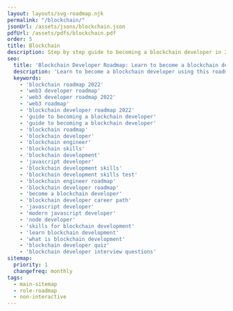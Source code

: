 ```yaml
---
layout: layouts/svg-roadmap.njk
permalink: "/blockchain/"
jsonUrl: /assets/jsons/blockchain.json
pdfUrl: /assets/pdfs/blockchain.pdf
order: 5
title: Blockchain
description: Step by step guide to becoming a blockchain developer in 2022.
seo:
  title: 'Blockchain Developer Roadmap: Learn to become a blockchain developer'
  description: 'Learn to become a blockchain developer using this roadmap. Community driven, articles, resources, guides, interview questions, quizzes for modern backend development.'
  keywords:
    - 'blockchain roadmap 2022'
    - 'web3 developer roadmap'
    - 'web3 developer roadmap 2022'
    - 'web3 roadmap'
    - 'blockchain developer roadmap 2022'
    - 'guide to becoming a blockchain developer'
    - 'guide to becoming a blockchain developer'
    - 'blockchain roadmap'
    - 'blockchain developer'
    - 'blockchain engineer'
    - 'blockchain skills'
    - 'blockchain development'
    - 'javascript developer'
    - 'blockchain development skills'
    - 'blockchain development skills test'
    - 'blockchain engineer roadmap'
    - 'blockchain developer roadmap'
    - 'become a blockchain developer'
    - 'blockchain developer career path'
    - 'javascript developer'
    - 'modern javascript developer'
    - 'node developer'
    - 'skills for blockchain development'
    - 'learn blockchain development'
    - 'what is blockchain development'
    - 'blockchain developer quiz'
    - 'blockchain developer interview questions'
sitemap:
  priority: 1
  changefreq: monthly
tags:
  - main-sitemap
  - role-roadmap
  - non-interactive
---
```

